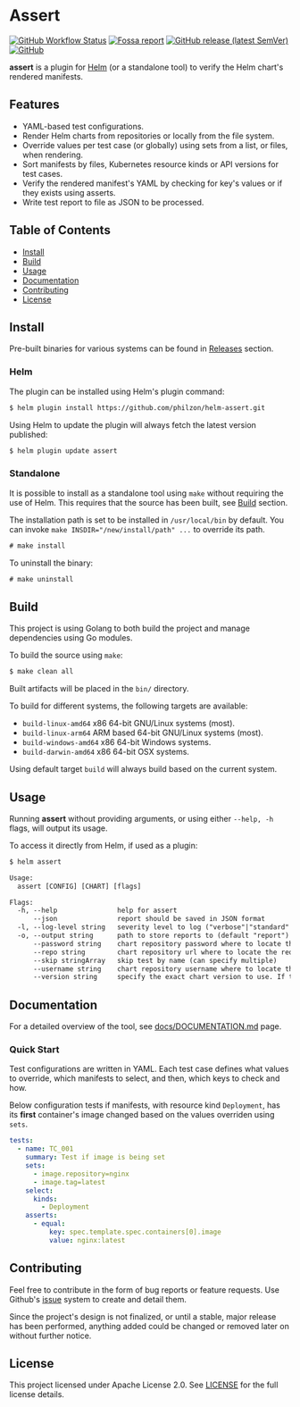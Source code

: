 # Assert

[![GitHub Workflow Status](https://img.shields.io/github/workflow/status/philzon/helm-assert/CI?style=flat)](https://github.com/philzon/helm-assert/actions?query=workflow%3ACI)
[![Fossa report](https://app.fossa.com/api/projects/git%2Bgithub.com%2Fphilzon%2Fhelm-assert.svg?type=shield)](https://app.fossa.com/projects/git%2Bgithub.com%2Fphilzon%2Fhelm-assert)
[![GitHub release (latest SemVer)](https://img.shields.io/github/v/release/philzon/helm-assert?style=flat)](https://github.com/philzon/helm-assert/releases)
[![GitHub](https://img.shields.io/github/license/philzon/helm-assert?style=flat)](https://github.com/philzon/helm-assert/blob/master/LICENSE)

**assert** is a plugin for [Helm](https://github.com/helm/helm) (or a standalone tool) to verify the Helm chart's rendered manifests.

## Features

- YAML-based test configurations.
- Render Helm charts from repositories or locally from the file system.
- Override values per test case (or globally) using sets from a list, or files, when rendering.
- Sort manifests by files, Kubernetes resource kinds or API versions for test cases.
- Verify the rendered manifest's YAML by checking for key's values or if they exists using asserts.
- Write test report to file as JSON to be processed.

## Table of Contents

- [Install](#install)
- [Build](#build)
- [Usage](#usage)
- [Documentation](#documentation)
- [Contributing](#contributing)
- [License](#license)

## Install

Pre-built binaries for various systems can be found in [Releases](https://github.com/philzon/helm-assert/releases) section.

### Helm

The plugin can be installed using Helm's plugin command:

```txt
$ helm plugin install https://github.com/philzon/helm-assert.git
```

Using Helm to update the plugin will always fetch the latest version published:

```txt
$ helm plugin update assert
```

### Standalone

It is possible to install as a standalone tool using `make` without requiring the use of Helm.
This requires that the source has been built, see [Build](#build) section.

The installation path is set to be installed in `/usr/local/bin` by default.
You can invoke `make INSDIR="/new/install/path" ...` to override its path.

```txt
# make install
```

To uninstall the binary:

```txt
# make uninstall
```

## Build

This project is using Golang to both build the project and manage dependencies using Go modules.

To build the source using `make`:

```txt
$ make clean all
```

Built artifacts will be placed in the `bin/` directory.

To build for different systems, the following targets are available:

- `build-linux-amd64` x86 64-bit GNU/Linux systems (most).
- `build-linux-arm64` ARM based 64-bit GNU/Linux systems (most).
- `build-windows-amd64` x86 64-bit Windows systems.
- `build-darwin-amd64` x86 64-bit OSX systems.

Using default target `build` will always build based on the current system.

## Usage

Running **assert** without providing arguments, or using either `--help, -h` flags, will output its usage.

To access it directly from Helm, if used as a plugin:

```txt
$ helm assert
```

```txt
Usage:
  assert [CONFIG] [CHART] [flags]

Flags:
  -h, --help               help for assert
      --json               report should be saved in JSON format
  -l, --log-level string   severity level to log ("verbose"|"standard"|"quiet"|"none") (default "standard")
  -o, --output string      path to store reports to (default "report")
      --password string    chart repository password where to locate the requested chart
      --repo string        chart repository url where to locate the requested chart
      --skip stringArray   skip test by name (can specify multiple)
      --username string    chart repository username where to locate the requested chart
      --version string     specify the exact chart version to use. If this is not specified, the latest version is used
```

## Documentation

For a detailed overview of the tool, see [docs/DOCUMENTATION.md](./docs/DOCUMENTATION.md) page.

### Quick Start

Test configurations are written in YAML.
Each test case defines what values to override, which manifests to select, and then, which keys to check and how.

Below configuration tests if manifests, with resource kind `Deployment`, has its **first** container's image changed based on the values overriden using `sets`.

```yaml
tests:
  - name: TC_001
    summary: Test if image is being set
    sets:
      - image.repository=nginx
      - image.tag=latest
    select:
      kinds:
        - Deployment
    asserts:
      - equal:
          key: spec.template.spec.containers[0].image
          value: nginx:latest
```

## Contributing

Feel free to contribute in the form of bug reports or feature requests.
Use Github's [issue](https://github.com/philzon/helm-assert/issues) system to create and detail them.

Since the project's design is not finalized, or until a stable, major release has been performed, anything added could be changed or removed later on without further notice.

## License

This project licensed under Apache License 2.0.
See [LICENSE](LICENSE) for the full license details.
